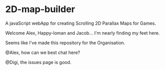 2D-map-builder
==============

A javaScript webApp for creating Scrolling 2D Parallax Maps for Games.

Welcome Alex, Happy-loman and Jacob... I'm nearly finding my feet here.

Seems like I've made this repository for the Organisation.

@Alex, how can we best chat here?

@Digi, the issues page is good.
